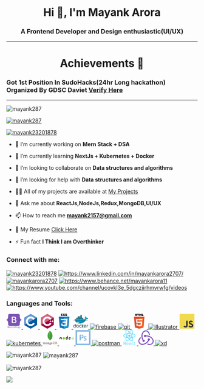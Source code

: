 <h1 align="center">Hi 👋, I'm Mayank Arora</h1>
<h3 align="center">A Frontend Developer and Design enthusiastic(UI/UX)</h3>




<hr>
<h1 align="center">Achievements 🏅</h1>


<h3>Got 1st Position In SudoHacks(24hr Long hackathon) Organized By GDSC Daviet <a href = "https://www.linkedin.com/feed/update/urn:li:activity:6932636904819425281/" target = "_blank">Verify Here</a></h3>

<hr>


<p align="left"> <img src="https://komarev.com/ghpvc/?username=mayank287&label=Profile%20views&color=0e75b6&style=flat" alt="mayank287" /> </p>

<p align="left"> <a href="https://github.com/ryo-ma/github-profile-trophy"><img src="https://github-profile-trophy.vercel.app/?username=mayank287" alt="mayank287" /></a> </p>

<p align="left"> <a href="https://twitter.com/mayank23201878" target="_blank"><img src="https://img.shields.io/twitter/follow/mayank23201878?logo=twitter&style=for-the-badge" alt="mayank23201878" /></a> </p>

- 🔭 I’m currently working on **Mern Stack + DSA**

- 🌱 I’m currently learning **NextJs + Kubernetes + Docker**

- 👯 I’m looking to collaborate on **Data structures and algorithms**

- 🤝 I’m looking for help with **Data structures and algorithms**

- 👨‍💻 All of my projects are available at <a href  = "https://drive.google.com/file/d/1j7gvhOoMmdb-E1_F8ctHStFQ1VBpN_jD/view" target = "blank">My Projects</a>

- 💬 Ask me about **ReactJs,NodeJs,Redux,MongoDB,UI/UX**

- 📫 How to reach me **mayank2157@gmail.com**

- 📄 My Resume <a href = "https://drive.google.com/file/d/1j7gvhOoMmdb-E1_F8ctHStFQ1VBpN_jD/view" target = "blank">Click Here </a>

- ⚡ Fun fact **I Think I am Overthinker**

<h3 align="left">Connect with me:</h3>

<p align="left">
<a href="https://twitter.com/mayank23201878" target="blank"><img align="center" src="https://raw.githubusercontent.com/rahuldkjain/github-profile-readme-generator/master/src/images/icons/Social/twitter.svg" alt="mayank23201878" height="30" width="40" /></a>
<a href="https://www.linkedin.com/in/mayankarora2707/" target="blank"><img align="center" src="https://raw.githubusercontent.com/rahuldkjain/github-profile-readme-generator/master/src/images/icons/Social/linked-in-alt.svg" alt="https://www.linkedin.com/in/mayankarora2707/" height="30" width="40" /></a>
<a href="https://instagram.com/mayankarora2707" target="blank"><img align="center" src="https://raw.githubusercontent.com/rahuldkjain/github-profile-readme-generator/master/src/images/icons/Social/instagram.svg" alt="mayankarora2707" height="30" width="40" /></a>
<a href="https://www.behance.net/mayankarora11" target="blank"><img align="center" src="https://raw.githubusercontent.com/rahuldkjain/github-profile-readme-generator/master/src/images/icons/Social/behance.svg" alt="https://www.behance.net/mayankarora11" height="30" width="40" /></a>
<a href="https://www.youtube.com/channel/UCovKL3e_5DGcZiIrhMVrwfg/videos" target="blank"><img align="center" src="https://raw.githubusercontent.com/rahuldkjain/github-profile-readme-generator/master/src/images/icons/Social/youtube.svg" alt="https://www.youtube.com/channel/ucovkl3e_5dgcziirhmvrwfg/videos" height="30" width="40" /></a>
</p>

<h3 align="left">Languages and Tools:</h3>
<p align="left"> <a href="https://getbootstrap.com" target="_blank" rel="noreferrer"> <img src="https://raw.githubusercontent.com/devicons/devicon/master/icons/bootstrap/bootstrap-plain-wordmark.svg" alt="bootstrap" width="40" height="40"/> </a> <a href="https://www.cprogramming.com/" target="_blank" rel="noreferrer"> <img src="https://raw.githubusercontent.com/devicons/devicon/master/icons/c/c-original.svg" alt="c" width="40" height="40"/> </a> <a href="https://www.w3schools.com/cpp/" target="_blank" rel="noreferrer"> <img src="https://raw.githubusercontent.com/devicons/devicon/master/icons/cplusplus/cplusplus-original.svg" alt="cplusplus" width="40" height="40"/> </a> <a href="https://www.w3schools.com/css/" target="_blank" rel="noreferrer"> <img src="https://raw.githubusercontent.com/devicons/devicon/master/icons/css3/css3-original-wordmark.svg" alt="css3" width="40" height="40"/> </a> <a href="https://www.docker.com/" target="_blank" rel="noreferrer"> <img src="https://raw.githubusercontent.com/devicons/devicon/master/icons/docker/docker-original-wordmark.svg" alt="docker" width="40" height="40"/> </a> <a href="https://firebase.google.com/" target="_blank" rel="noreferrer"> <img src="https://www.vectorlogo.zone/logos/firebase/firebase-icon.svg" alt="firebase" width="40" height="40"/> </a> <a href="https://git-scm.com/" target="_blank" rel="noreferrer"> <img src="https://www.vectorlogo.zone/logos/git-scm/git-scm-icon.svg" alt="git" width="40" height="40"/> </a> <a href="https://www.w3.org/html/" target="_blank" rel="noreferrer"> <img src="https://raw.githubusercontent.com/devicons/devicon/master/icons/html5/html5-original-wordmark.svg" alt="html5" width="40" height="40"/> </a> <a href="https://www.adobe.com/in/products/illustrator.html" target="_blank" rel="noreferrer"> <img src="https://www.vectorlogo.zone/logos/adobe_illustrator/adobe_illustrator-icon.svg" alt="illustrator" width="40" height="40"/> </a> <a href="https://developer.mozilla.org/en-US/docs/Web/JavaScript" target="_blank" rel="noreferrer"> <img src="https://raw.githubusercontent.com/devicons/devicon/master/icons/javascript/javascript-original.svg" alt="javascript" width="40" height="40"/> </a> <a href="https://kubernetes.io" target="_blank" rel="noreferrer"> <img src="https://www.vectorlogo.zone/logos/kubernetes/kubernetes-icon.svg" alt="kubernetes" width="40" height="40"/> </a> <a href="https://www.mongodb.com/" target="_blank" rel="noreferrer"> <img src="https://raw.githubusercontent.com/devicons/devicon/master/icons/mongodb/mongodb-original-wordmark.svg" alt="mongodb" width="40" height="40"/> </a> <a href="https://nodejs.org" target="_blank" rel="noreferrer"> <img src="https://raw.githubusercontent.com/devicons/devicon/master/icons/nodejs/nodejs-original-wordmark.svg" alt="nodejs" width="40" height="40"/> </a> <a href="https://www.photoshop.com/en" target="_blank" rel="noreferrer"> <img src="https://raw.githubusercontent.com/devicons/devicon/master/icons/photoshop/photoshop-line.svg" alt="photoshop" width="40" height="40"/> </a> <a href="https://postman.com" target="_blank" rel="noreferrer"> <img src="https://www.vectorlogo.zone/logos/getpostman/getpostman-icon.svg" alt="postman" width="40" height="40"/> </a> <a href="https://reactjs.org/" target="_blank" rel="noreferrer"> <img src="https://raw.githubusercontent.com/devicons/devicon/master/icons/react/react-original-wordmark.svg" alt="react" width="40" height="40"/> </a> <a href="https://redux.js.org" target="_blank" rel="noreferrer"> <img src="https://raw.githubusercontent.com/devicons/devicon/master/icons/redux/redux-original.svg" alt="redux" width="40" height="40"/> </a> <a href="https://www.adobe.com/products/xd.html" target="_blank" rel="noreferrer"> <img src="https://cdn.worldvectorlogo.com/logos/adobe-xd.svg" alt="xd" width="40" height="40"/> </a> </p>

<p><img align="left" src="https://github-readme-stats.vercel.app/api/top-langs?username=mayank287&show_icons=true&theme=merko&hide_border=true&locale=en&layout=compact" alt="mayank287" /></p>

<p>&nbsp;<img align="center" src="https://github-readme-stats.vercel.app/api?username=mayank287&show_icons=true&locale=en" alt="mayank287" /></p>

<p><img align="center" src="https://github-readme-streak-stats.herokuapp.com/?user=mayank287&" alt="mayank287" /></p>
<img src = "https://activity-graph.herokuapp.com/graph?username=mayank287&bg_color=ededed&color=3e55fe&line=33d912&point=852929&area=true&hide_border=true"></img>

